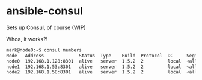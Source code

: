 # ansible-consul

Sets up Consul, of course (WIP)

Whoa, it works?!

```bash
mark@node0:~$ consul members
Node   Address             Status  Type    Build  Protocol  DC     Segment
node0  192.168.1.128:8301  alive   server  1.5.2  2         local  <all>
node1  192.168.1.53:8301   alive   server  1.5.2  2         local  <all>
node2  192.168.1.58:8301   alive   server  1.5.2  2         local  <all>
```
